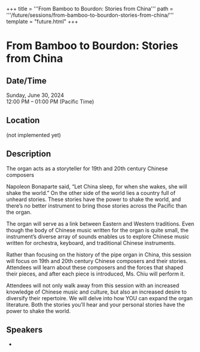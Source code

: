 +++
title = '''From Bamboo to Bourdon: Stories from China'''
path = '''/future/sessions/from-bamboo-to-bourdon-stories-from-china/'''
template = "future.html"
+++

<h1>From Bamboo to Bourdon: Stories from China</h1>
<h2>Date/Time</h2>
<p>Sunday, June 30, 2024<br>
12:00 PM – 01:00 PM (Pacific Time)</p>
<h2>Location</h2>
(not implemented yet)
<h2>Description</h2>
The organ acts as a storyteller for 19th and 20th century Chinese composers

Napoleon Bonaparte said, “Let China sleep, for when she wakes, she will shake the world.” On the other side of the world lies a country full of unheard stories. These stories have the power to shake the world, and there’s no better instrument to bring those stories across the Pacific than the organ. 

The organ will serve as a link between Eastern and Western traditions. Even though the body of Chinese music written for the organ is quite small, the instrument’s diverse array of sounds enables us to explore Chinese music written for orchestra, keyboard, and traditional Chinese instruments. 

Rather than focusing on the history of the pipe organ in China, this session will focus on 19th and 20th century Chinese composers and their stories. Attendees will learn about these composers and the forces that shaped their pieces, and after each piece is introduced, Ms. Chiu will perform it. 

Attendees will not only walk away from this session with an increased knowledge of Chinese music and culture, but also an increased desire to diversify their repertoire. We will delve into how YOU can expand the organ literature. Both the stories you’ll hear and your personal stories have the power to shake the world.
<h2>Speakers</h2>
<ul><li><bound method Speaker.link of Speaker(data=SpeakerData(presenter_at=['52ABBA22-26AE-4884-B07C-EF4F2E2F8CF3'], speaker_biography='Chinese Hispanic organist and Silicon Valley native Renee Chiu enjoys a blossoming career as a performer, educator, and speaker. She became a Colleague of the AGO at age 19 and an Associate at age 22. Ms. Chiu graduated Cum Laude with a Bachelor’s Degree of Organ Performance from Brigham Young University, which she earned under the tutelage of Drs. Don Cook and Neil Harmon. She is currently a Master’s candidate there. \r\n\r\nMs. Chiu volunteered in community outreach projects in Taiwan from 2019-2020, where she became fluent in Mandarin. Upon returning to the United States, she taught Mandarin and then established her own private piano/organ studio. In 2023, she created, organized, and directed two summer music camps: one for refugees in Utah, and one for orphans in Taiwan. An interview about her projects will be used in English-learning materials published by the State Department. \r\n\r\nMs. Chiu was also selected to present on her music outreach projects at the Canada-based organization Curriculum Development Collective’s Community Engagement Conference, as well as the Utah Music Teacher Association 2023 Conference. She currently resides in Provo, Utah. For her full bio, please visit www.reneechiumusic.com/about.', speaker_display_name='Renee Chiu Gastelum', speaker_first_name='Renee Chiu', speaker_last_name='Gastelum', speaker_stub='645E8D0F-BC56-4EA4-BDF9-153106B1BDB6', speaker_title='', updated_date=datetime.date(2023, 9, 4)), updated=False, deleted=False)></li>

